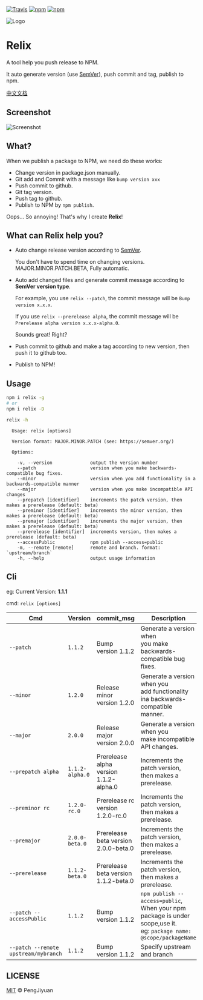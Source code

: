 [![Travis](https://img.shields.io/travis/PengJiyuan/relix.svg)](https://travis-ci.org/PengJiyuan/relix)
[![npm](https://img.shields.io/npm/v/relix.svg)](https://www.npmjs.com/package/relix)
[![npm](https://img.shields.io/npm/l/relix.svg)](https://www.npmjs.com/package/relix)

![Logo](./.github/logo.png)

# Relix
A tool help you push release to NPM.

It auto generate version (use [SemVer](https://semver.org/)), push commit and tag, publish to npm.

[中文文档](./README_zh-CN.md)

## Screenshot

![Screenshot](./.github/screenshot.png)

## What?

When we publish a package to NPM, we need do these works:

* Change version in package.json manually.
* Git add and Commit with a message like `bump version xxx`
* Push commit to github.
* Git tag version.
* Push tag to github.
* Publish to NPM by `npm publish`.

Oops... So annoying! That's why I create **Relix**!

## What can Relix help you?

* Auto change release version according to [SemVer](https://semver.org/).

  You don't have to spend time on changing versions. MAJOR.MINOR.PATCH.BETA, Fully automatic.

* Auto add changed files and generate commit message according to **SemVer version type**.

  For example, you use `relix --patch`, the commit message will be `Bump version x.x.x`.

  If you use `relix --prerelease alpha`, the commit message will be `Prerelease alpha version x.x.x-alpha.0`.

  Sounds great! Right?

* Push commit to github and make a tag according to new version, then push it to github too.

* Publish to NPM!

## Usage

```bash
npm i relix -g
# or
npm i relix -D
```

```bash
relix -h
```

```
  Usage: relix [options]

  Version format: MAJOR.MINOR.PATCH (see: https://semver.org/)

  Options:

    -v, --version              output the version number
    --patch                    version when you make backwards-compatible bug fixes.
    --minor                    version when you add functionality in a backwards-compatible manner
    --major                    version when you make incompatible API changes
    --prepatch [identifier]    increments the patch version, then makes a prerelease (default: beta)
    --preminor [identifier]    increments the minor version, then makes a prerelease (default: beta)
    --premajor [identifier]    increments the major version, then makes a prerelease (default: beta)
    --prerelease [identifier]  increments version, then makes a prerelease (default: beta)
    --accessPublic             npm publish --access=public
    -m, --remote [remote]      remote and branch. format: `upstream/branch`
    -h, --help                 output usage information
```

## Cli

eg: Current Version: **1.1.1**

cmd: `relix [options]`

| Cmd                      | Version         | commit_msg     | Description |
|--------------------------|-----------------|----------------|-------------|
| `--patch`                | `1.1.2`         | Bump version 1.1.2 | Generate a version when<br>you make backwards-compatible bug fixes. |
| `--minor`                | `1.2.0`         | Release minor version 1.2.0 | Generate a version when you<br>add functionality ina backwards-compatible manner. |
| `--major`                | `2.0.0`         | Release major version 2.0.0 | Generate a version when you<br>make incompatible API changes. | 
| `--prepatch alpha`       | `1.1.2-alpha.0` | Prerelease alpha version 1.1.2-alpha.0 | Increments the patch version,<br>then makes a prerelease. | 
| `--preminor rc`          | `1.2.0-rc.0`    | Prerelease rc version 1.2.0-rc.0 | Increments the patch version,<br>then makes a prerelease. | 
| `--premajor`             | `2.0.0-beta.0`  | Prerelease beta version 2.0.0-beta.0 | Increments the patch version,<br>then makes a prerelease. |
| `--prerelease`           | `1.1.2-beta.0`  | Prerelease beta version 1.1.2-beta.0 | Increments the patch version,<br>then makes a prerelease. |
| `--patch --accessPublic` | `1.1.2`         | Bump version 1.1.2 | `npm publish --access=public`,<br>When your npm package is under scope,use it.<br>eg: `package name: @scope/packageName` |
| `--patch --remote upstream/mybranch` | `1.1.2`         | Bump version 1.1.2 | Specify upstream and branch |

## LICENSE

[MIT](./LICENSE) © PengJiyuan

